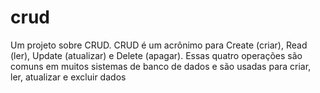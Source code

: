# crud
 Um projeto sobre CRUD. CRUD é um acrônimo para Create (criar), Read (ler), Update (atualizar) e Delete (apagar). Essas quatro operações são comuns em muitos sistemas de banco de dados e são usadas para criar, ler, atualizar e excluir dados
